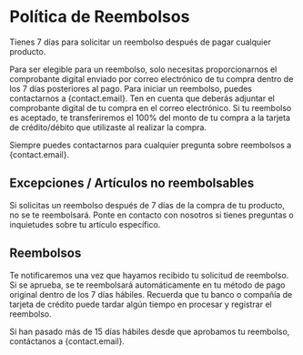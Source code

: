# Política de Reembolsos

Tienes 7 días para solicitar un reembolso después de pagar cualquier producto.

Para ser elegible para un reembolso, solo necesitas proporcionarnos el comprobante digital enviado por correo electrónico de tu compra dentro de los 7 días posteriores al pago. Para iniciar un reembolso, puedes contactarnos a {contact.email}. Ten en cuenta que deberás adjuntar el comprobante digital de tu compra en el correo electrónico. Si tu reembolso es aceptado, te transferiremos el 100% del monto de tu compra a la tarjeta de crédito/débito que utilizaste al realizar la compra.

Siempre puedes contactarnos para cualquier pregunta sobre reembolsos a {contact.email}.

## Excepciones / Artículos no reembolsables

Si solicitas un reembolso después de 7 días de la compra de tu producto, no se te reembolsará. Ponte en contacto con nosotros si tienes preguntas o inquietudes sobre tu artículo específico.

## Reembolsos

Te notificaremos una vez que hayamos recibido tu solicitud de reembolso. Si se aprueba, se te reembolsará automáticamente en tu método de pago original dentro de los 7 días hábiles. Recuerda que tu banco o compañía de tarjeta de crédito puede tardar algún tiempo en procesar y registrar el reembolso.

Si han pasado más de 15 días hábiles desde que aprobamos tu reembolso, contáctanos a {contact.email}.
